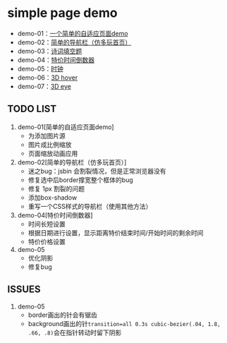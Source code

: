 # simple page demo
- demo-01：[一个简单的自适应页面demo](https://xiongamao.github.io/simple-demos/a-simple-page/index.html)
- demo-02：[简单的导航栏（仿多玩首页）](https://xiongamao.github.io/simple-demos/nav-demo/navigation.html)
- demo-03：[诗词填空题](https://xiongamao.github.io/simple-demos/yulu-generator/yulu-generator.html)
- demo-04：[特价时间倒数器](https://xiongamao.github.io/simple-demos/deal-of-the-day/deal-of-the-day.html)
- demo-05：[时钟](https://xiongamao.github.io/simple-demos/clock-1/clock.html)
- demo-06：[3D hover](https://xiongamao.github.io/simple-demos/3d-hover-demo/3d-hover.html)
- demo-07：[3D eye](https://xiongamao.github.io/simple-demos/3d-eyes/3d-eye.html)

## TODO LIST
1. demo-01[简单的自适应页面demo]
    - 为<img>添加图片源
    - 图片成比例缩放
    - 页面缩放动画应用
2. demo-02[简单的导航栏（仿多玩首页）]
    - 迷之bug：jsbin 会割裂情况，但是正常浏览器没有
    - 修复选中后border撑宽整个框体的bug
    - 修复 1px 割裂的问题
    - 添加box-shadow
    - 重写一个CSS样式的导航栏（使用其他方法）
3. demo-04[特价时间倒数器]
    - 时间长短设置
    - 根据日期进行设置，显示距离特价结束时间/开始时间的剩余时间
    - 特价价格设置 
4. demo-05
    - 优化阴影
    - 修复bug


## ISSUES

1. demo-05
    - border画出的针会有锯齿
    - background画出的针`transition=all 0.3s cubic-bezier(.04, 1.8, .66, .8)`会在指针转动时留下阴影